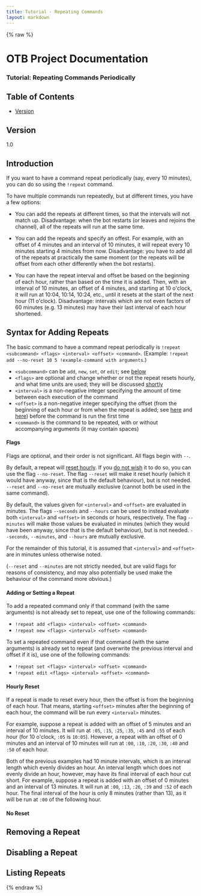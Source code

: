 ```yaml
---
title: Tutorial - Repeating Commands
layout: markdown
---
```


{% raw %}

# OTB Project Documentation

### Tutorial: Repeating Commands Periodically

## Table of Contents

- [Version](#version)

## Version

1.0

## Introduction

If you want to have a command repeat periodically (say, every 10 minutes), you can do so using the `!repeat` command.

To have multiple commands run repeatedly, but at different times, you have a few options:

 - You can add the repeats at different times, so that the intervals will not match up.
   Disadvantage: when the bot restarts (or leaves and rejoins the channel), all of the repeats will run at the same time.

 - You can add the repeats and specify an offest. For example, with an offset of 4 minutes and an interval of 10 minutes, it will repeat every 10 minutes starting 4 minutes from now.
   Disadvantage: you have to add all of the repeats at practically the same moment (or the repeats will be offset from each other differently when the bot restarts).

 - You can have the repeat interval and offset be based on the beginning of each hour, rather than based on the time it is added. Then, with an interval of 10 minutes, an offset of 4 minutes, and starting at 10 o'clock, it will run at 10:04, 10:14, 10:24, etc., until it resets at the start of the next hour (11 o'clock).
   Disadvantage: intervals which are not even factors of 60 minutes (e.g. 13 minutes) may have their last interval of each hour shortened.

## Syntax for Adding Repeats

The basic command to have a command repeat periodically is `!repeat <subcommand> <flags> <interval> <offset> <command>`. (Example: `!repeat add --no-reset 10 5 !example-command with arguments`.)


 - `<subcommand>` can be `add`, `new`, `set`, or `edit`; see [below](#adding-or-setting-a-repeat)
 - `<flags>` are optional and change whether or not the repeat resets hourly, and what time units are used; they will be discussed [shortly](#flags)
 - `<interval>` is a non-negative integer specifying the amount of time between each execution of the command
 - `<offset>` is a non-negative integer specifying the offset (from the beginning of each hour or from when the repeat is added; see [here](#hourly-reset) and [here](#no-reset)) before the command is run the first time
 - `<command>` is the command to be repeated, with or without accompanying arguments (it may contain spaces)

#### Flags

Flags are optional, and their order is not significant. All flags begin with `--`.

By default, a repeat will [reset hourly](#hourly-reset). If you [do not wish](#no-reset) it to do so, you can use the flag `--no-reset`. The flag `--reset` will make it reset hourly (which it would have anyway, since that is the default behaviour), but is not needed. `--reset` and `--no-reset` are mutually exclusive (cannot both be used in the same command).

By default, the values given for `<interval>` and `<offset>` are evaluated in minutes. The flags `--seconds` and `--hours` can be used to instead evaluate both `<interval>` and `<offset>` in seconds or hours, respectively. The flag `--minutes` will make those values be evaluated in minutes (which they would have been anyway, since that is the default behaviour), but is not needed. `--seconds`, `--minutes`, and `--hours` are mutually exclusive.

For the remainder of this tutorial, it is assumed that `<interval>` and `<offset>` are in minutes unless otherwise noted.

(`--reset` and `--minutes` are not strictly needed, but are valid flags for reasons of consistency, and may also potentially be used make the behaviour of the command more obvious.)

#### Adding or Setting a Repeat

To add a repeated command only if that command (with the same arguments) is not already set to repeat, use one of the following commands:

 - `!repeat add <flags> <interval> <offset> <command>`
 - `!repeat new <flags> <interval> <offset> <command>`

To set a repeated command even if that command (with the same arguments) is already set to repeat (and overwrite the previous interval and offset if it is), use one of the following commands:

 - `!repeat set <flags> <interval> <offset> <command>`
 - `!repeat edit <flags> <interval> <offset> <command>`

#### Hourly Reset

If a repeat is made to reset every hour, then the offset is from the beginning of each hour. That means, starting `<offset>` minutes after the beginning of each hour, the command will be run every `<interval>` minutes.

For example, suppose a repeat is added with an offset of 5 minutes and an interval of 10 minutes. It will run at `:05`, `:15`, `:25`, `:35`, `:45` and `:55` of each hour (for 10 o'clock, `:05` is `10:05`). However, a repeat with an offset of 0 minutes and an interval of 10 minutes will run at `:00`, `:10`, `:20`, `:30`, `:40` and `:50` of each hour.

Both of the previous examples had 10 minute intervals, which is an interval length which evenly divides an hour. An interval length which does not evenly divide an hour, however, may have its final interval of each hour cut short. For example, suppose a repeat is added with an offset of 0 minutes and an interval of 13 minutes. It will run at `:00`, `:13`, `:26`, `:39` and `:52` of each hour. The final interval of the hour is only 8 minutes (rather than 13), as it will be run at `:00` of the following hour.

#### No Reset

## Removing a Repeat

## Disabling a Repeat

## Listing Repeats

{% endraw %}
